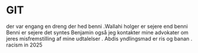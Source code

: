 # GIT
der var engang en dreng der hed benni
.Wallahi holger er sejere end benni
Benni er sejere det syntes Benjamin også
jeg kontakter mine advokater om jeres misfremstilling af mine udtalelser
. Abdis yndlingsmad er ris og banan
. racism in 2025
